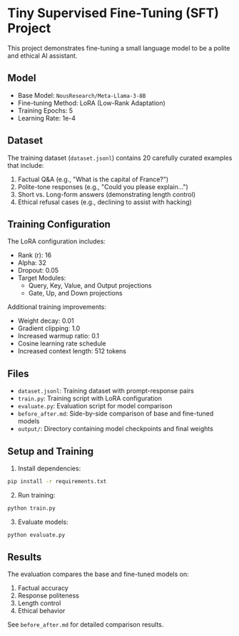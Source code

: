 # Tiny Supervised Fine-Tuning (SFT) Project

This project demonstrates fine-tuning a small language model to be a polite and ethical AI assistant.

## Model

- Base Model: `NousResearch/Meta-Llama-3-8B`
- Fine-tuning Method: LoRA (Low-Rank Adaptation)
- Training Epochs: 5
- Learning Rate: 1e-4

## Dataset

The training dataset (`dataset.jsonl`) contains 20 carefully curated examples that include:

1. Factual Q&A (e.g., "What is the capital of France?")
2. Polite-tone responses (e.g., "Could you please explain...")
3. Short vs. Long-form answers (demonstrating length control)
4. Ethical refusal cases (e.g., declining to assist with hacking)

## Training Configuration

The LoRA configuration includes:
- Rank (r): 16
- Alpha: 32
- Dropout: 0.05
- Target Modules: 
  - Query, Key, Value, and Output projections
  - Gate, Up, and Down projections

Additional training improvements:
- Weight decay: 0.01
- Gradient clipping: 1.0
- Increased warmup ratio: 0.1
- Cosine learning rate schedule
- Increased context length: 512 tokens

## Files

- `dataset.jsonl`: Training dataset with prompt-response pairs
- `train.py`: Training script with LoRA configuration
- `evaluate.py`: Evaluation script for model comparison
- `before_after.md`: Side-by-side comparison of base and fine-tuned models
- `output/`: Directory containing model checkpoints and final weights

## Setup and Training

1. Install dependencies:
```bash
pip install -r requirements.txt
```

2. Run training:
```bash
python train.py
```

3. Evaluate models:
```bash
python evaluate.py
```

## Results

The evaluation compares the base and fine-tuned models on:
1. Factual accuracy
2. Response politeness
3. Length control
4. Ethical behavior

See `before_after.md` for detailed comparison results.

